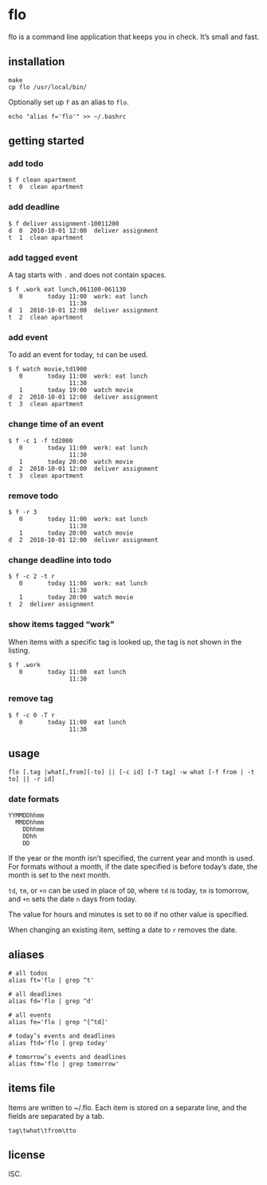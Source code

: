 # flo

flo is a command line application that keeps you in check. It’s small and fast.

## installation

    make
    cp flo /usr/local/bin/

Optionally set up `f` as an alias to `flo`.

    echo "alias f='flo'" >> ~/.bashrc

## getting started

### add todo

    $ f clean apartment
    t  0  clean apartment

### add deadline

    $ f deliver assignment-10011200
    d  0  2010-10-01 12:00  deliver assignment
    t  1  clean apartment

### add tagged event

A tag starts with `.` and does not contain spaces.

    $ f .work eat lunch,061100-061130
       0       today 11:00  work: eat lunch
                     11:30
    d  1  2010-10-01 12:00  deliver assignment
    t  2  clean apartment

### add event

To add an event for today, `td` can be used.

    $ f watch movie,td1900
       0       today 11:00  work: eat lunch
                     11:30
       1       today 19:00  watch movie
    d  2  2010-10-01 12:00  deliver assignment
    t  3  clean apartment

### change time of an event

    $ f -c 1 -f td2000
       0       today 11:00  work: eat lunch
                     11:30
       1       today 20:00  watch movie
    d  2  2010-10-01 12:00  deliver assignment
    t  3  clean apartment

### remove todo

    $ f -r 3
       0       today 11:00  work: eat lunch
                     11:30
       1       today 20:00  watch movie
    d  2  2010-10-01 12:00  deliver assignment

### change deadline into todo

    $ f -c 2 -t r
       0       today 11:00  work: eat lunch
                     11:30
       1       today 20:00  watch movie
    t  2  deliver assignment

### show items tagged “work”

When items with a specific tag is looked up, the tag is not shown in the
listing.

    $ f .work
       0       today 11:00  eat lunch
                     11:30

### remove tag

    $ f -c 0 -T r
       0       today 11:00  eat lunch
                     11:30

## usage

    flo [.tag |what[,from][-to] || [-c id] [-T tag] -w what [-f from | -t to] || -r id]

### date formats

    YYMMDDhhmm
      MMDDhhmm
        DDhhmm
        DDhh
        DD

If the year or the month isn’t specified, the current year and month is used.
For formats without a month, if the date specified is before today’s date, the
month is set to the next month.

`td`, `tm`, or `+n` can be used in place of `DD`, where `td` is today, `tm` is
tomorrow, and `+n` sets the date `n` days from today.

The value for hours and minutes is set to `00` if no other value is specified.

When changing an existing item, setting a date to `r` removes the date.

## aliases

    # all todos
    alias ft='flo | grep ^t' 

    # all deadlines
    alias fd='flo | grep ^d' 

    # all events
    alias fe='flo | grep ^[^td]' 

    # today’s events and deadlines
    alias ftd='flo | grep today' 

    # tomorrow’s events and deadlines
    alias ftm='flo | grep tomorrow' 

## items file

Items are written to ~/.flo. Each item is stored on a separate line, and the
fields are separated by a tab.

    tag\twhat\tfrom\tto

## license

ISC.
